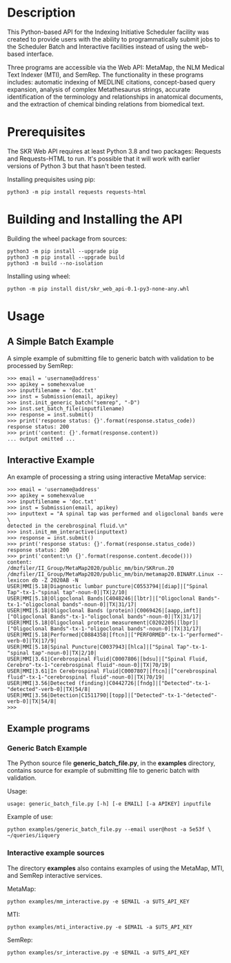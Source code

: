 # Description

This Python-based API for the Indexing Initiative Scheduler facility
was created to provide users with the ability to programmatically
submit jobs to the Scheduler Batch and Interactive facilities instead
of using the web-based interface.

Three programs are accessible via the Web API: MetaMap, the NLM
Medical Text Indexer (MTI), and SemRep. The functionality in these
programs includes: automatic indexing of MEDLINE citations,
concept-based query expansion, analysis of complex Metathesaurus
strings, accurate identification of the terminology and relationships
in anatomical documents, and the extraction of chemical binding
relations from biomedical text.

# Prerequisites

The SKR Web API requires at least Python 3.8 and two packages:
Requests and Requests-HTML to run.  It's possible that it will work
with earlier versions of Python 3 but that hasn't been tested.

Installing prequisites using pip:

    python3 -m pip install requests requests-html

# Building and Installing the API

Building the wheel package from sources:

    python3 -m pip install --upgrade pip
    python3 -m pip install --upgrade build
    python3 -m build --no-isolation

Installing using wheel:

    python -m pip install dist/skr_web_api-0.1-py3-none-any.whl

# Usage

## A Simple Batch Example

A simple example of submitting file to generic batch with validation
to be processed by SemRep:

    >>> email = 'username@address'
    >>> apikey = somehexvalue
    >>> inputfilename = 'doc.txt'
    >>> inst = Submission(email, apikey)
    >>> inst.init_generic_batch("semrep", "-D")
    >>> inst.set_batch_file(inputfilename)
    >>> response = inst.submit()
    >>> print('response status: {}'.format(response.status_code))
    response status: 200
    >>> print('content: {}'.format(response.content))
	... output omitted ...

## Interactive Example

An example of processing a string using interactive MetaMap service:

    >>> email = 'username@address'
    >>> apikey = somehexvalue
    >>> inputfilename = 'doc.txt'
    >>> inst = Submission(email, apikey)
	>>> inputtext = "A spinal tap was performed and oligoclonal bands were \
    detected in the cerebrospinal fluid.\n"
    >>> inst.init_mm_interactive(inputtext)
    >>> response = inst.submit()
    >>> print('response status: {}'.format(response.status_code))
    response status: 200
    >>> print('content:\n {}'.format(response.content.decode()))
    content:
    /dmzfiler/II_Group/MetaMap2020/public_mm/bin/SKRrun.20 /dmzfiler/II_Group/MetaMap2020/public_mm/bin/metamap20.BINARY.Linux --lexicon db -Z 2020AB -N
    USER|MMI|5.18|Diagnostic lumbar puncture|C0553794|[diap]|["Spinal Tap"-tx-1-"spinal tap"-noun-0]|TX|2/10|
    USER|MMI|5.18|Oligoclonal Bands|C4048246|[lbtr]|["Oligoclonal Bands"-tx-1-"oligoclonal bands"-noun-0]|TX|31/17|
    USER|MMI|5.18|Oligoclonal Bands (protein)|C0069426|[aapp,imft]|["Oligoclonal Bands"-tx-1-"oligoclonal bands"-noun-0]|TX|31/17|
    USER|MMI|5.18|Oligoclonal protein measurement|C0202205|[lbpr]|["Oligoclonal Bands"-tx-1-"oligoclonal bands"-noun-0]|TX|31/17|
    USER|MMI|5.18|Performed|C0884358|[ftcn]|["PERFORMED"-tx-1-"performed"-verb-0]|TX|17/9|
    USER|MMI|5.18|Spinal Puncture|C0037943|[hlca]|["Spinal Tap"-tx-1-"spinal tap"-noun-0]|TX|2/10|
    USER|MMI|3.61|Cerebrospinal Fluid|C0007806|[bdsu]|["Spinal Fluid, Cerebro"-tx-1-"cerebrospinal fluid"-noun-0]|TX|70/19|
    USER|MMI|3.61|In Cerebrospinal Fluid|C0007807|[ftcn]|["cerebrospinal fluid"-tx-1-"cerebrospinal fluid"-noun-0]|TX|70/19|
    USER|MMI|3.56|Detected (finding)|C0442726|[fndg]|["Detected"-tx-1-"detected"-verb-0]|TX|54/8|
    USER|MMI|3.56|Detection|C1511790|[topp]|["Detected"-tx-1-"detected"-verb-0]|TX|54/8|
    >>>

## Example programs

### Generic Batch Example

The Python source file __generic_batch_file.py__, in the __examples__
directory, contains source for example of submitting file to generic
batch with validation.

Usage:

    usage: generic_batch_file.py [-h] [-e EMAIL] [-a APIKEY] inputfile


Example of use:

    python examples/generic_batch_file.py --email user@host -a 5e53f \
    ~/queries/iiquery


### Interactive example sources


The directory __examples__ also contains examples of using the
MetaMap, MTI, and SemRep interactive services.

MetaMap:

    python examples/mm_interactive.py -e $EMAIL -a $UTS_API_KEY

MTI:

    python examples/mti_interactive.py -e $EMAIL -a $UTS_API_KEY

SemRep:

    python examples/sr_interactive.py -e $EMAIL -a $UTS_API_KEY
